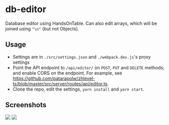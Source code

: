 # db-editor

Database editor using HandsOnTable. Can also edit arrays, which will be joined using `"\n"` (but not Objects).

## Usage

- Settings are in `./src/settings.json` and `./webpack.dev.js`'s proxy settings
- Point the API endpoint to `/api/editor/` on `POST`, `PUT` and `DELETE` methods; and enable CORS on the endpoint. For example, see <https://github.com/patarapolw/zhlevel-ts/blob/master/src/server/routes/api/editor.ts>.
- Clone the repo, edit the settings, `yarn install` and `yarn start`.

## Screenshots

![](https://raw.githubusercontent.com/patarapolw/db-editor/master/screenshots/1.png)
![](https://raw.githubusercontent.com/patarapolw/db-editor/master/screenshots/2.png)
